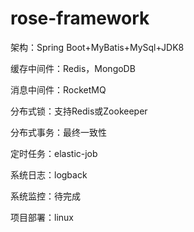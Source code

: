 # rose-framework
架构：Spring Boot+MyBatis+MySql+JDK8

缓存中间件：Redis，MongoDB

消息中间件：RocketMQ

分布式锁：支持Redis或Zookeeper

分布式事务：最终一致性

定时任务：elastic-job

系统日志：logback

系统监控：待完成

项目部署：linux

